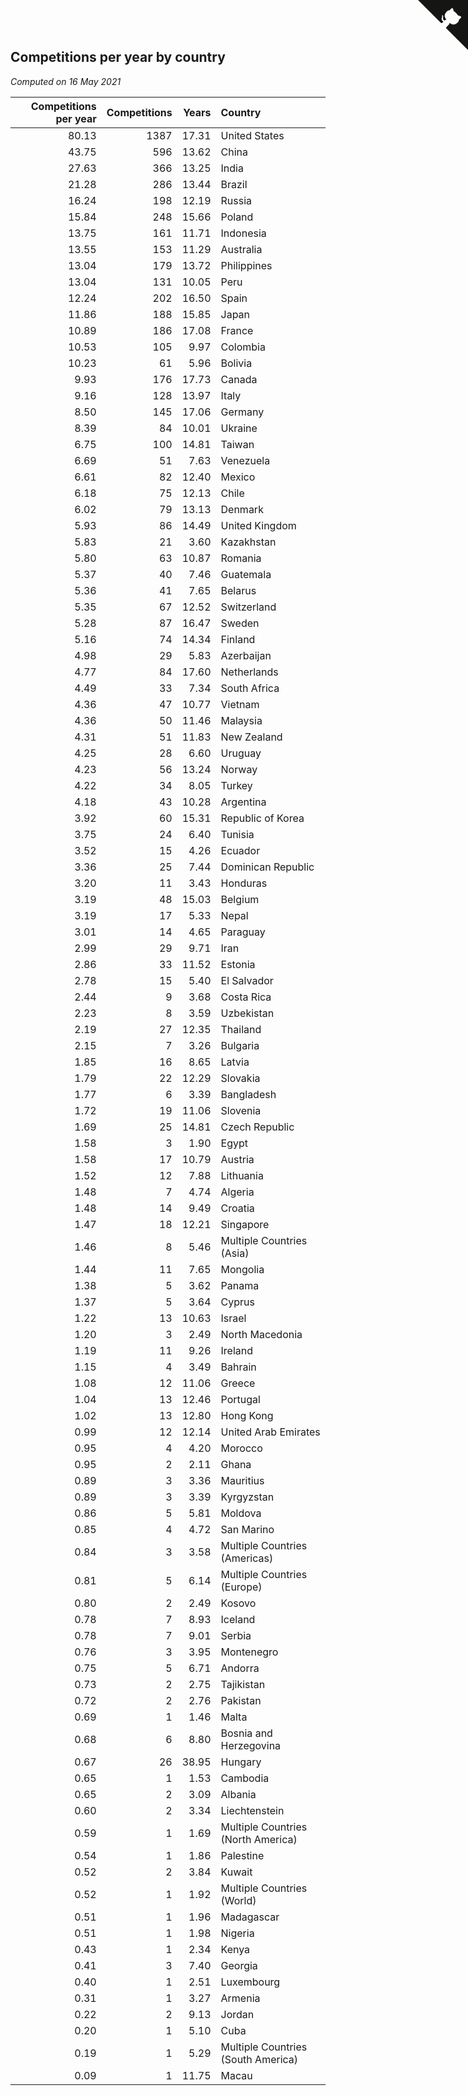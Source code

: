 ## Competitions per year by country

*Computed on 16 May 2021*

| Competitions per year | Competitions | Years | Country |
| ---: | ---: | ---: | :--- |
| 80.13 | 1387 | 17.31 | United States |
| 43.75 | 596 | 13.62 | China |
| 27.63 | 366 | 13.25 | India |
| 21.28 | 286 | 13.44 | Brazil |
| 16.24 | 198 | 12.19 | Russia |
| 15.84 | 248 | 15.66 | Poland |
| 13.75 | 161 | 11.71 | Indonesia |
| 13.55 | 153 | 11.29 | Australia |
| 13.04 | 179 | 13.72 | Philippines |
| 13.04 | 131 | 10.05 | Peru |
| 12.24 | 202 | 16.50 | Spain |
| 11.86 | 188 | 15.85 | Japan |
| 10.89 | 186 | 17.08 | France |
| 10.53 | 105 | 9.97 | Colombia |
| 10.23 | 61 | 5.96 | Bolivia |
| 9.93 | 176 | 17.73 | Canada |
| 9.16 | 128 | 13.97 | Italy |
| 8.50 | 145 | 17.06 | Germany |
| 8.39 | 84 | 10.01 | Ukraine |
| 6.75 | 100 | 14.81 | Taiwan |
| 6.69 | 51 | 7.63 | Venezuela |
| 6.61 | 82 | 12.40 | Mexico |
| 6.18 | 75 | 12.13 | Chile |
| 6.02 | 79 | 13.13 | Denmark |
| 5.93 | 86 | 14.49 | United Kingdom |
| 5.83 | 21 | 3.60 | Kazakhstan |
| 5.80 | 63 | 10.87 | Romania |
| 5.37 | 40 | 7.46 | Guatemala |
| 5.36 | 41 | 7.65 | Belarus |
| 5.35 | 67 | 12.52 | Switzerland |
| 5.28 | 87 | 16.47 | Sweden |
| 5.16 | 74 | 14.34 | Finland |
| 4.98 | 29 | 5.83 | Azerbaijan |
| 4.77 | 84 | 17.60 | Netherlands |
| 4.49 | 33 | 7.34 | South Africa |
| 4.36 | 47 | 10.77 | Vietnam |
| 4.36 | 50 | 11.46 | Malaysia |
| 4.31 | 51 | 11.83 | New Zealand |
| 4.25 | 28 | 6.60 | Uruguay |
| 4.23 | 56 | 13.24 | Norway |
| 4.22 | 34 | 8.05 | Turkey |
| 4.18 | 43 | 10.28 | Argentina |
| 3.92 | 60 | 15.31 | Republic of Korea |
| 3.75 | 24 | 6.40 | Tunisia |
| 3.52 | 15 | 4.26 | Ecuador |
| 3.36 | 25 | 7.44 | Dominican Republic |
| 3.20 | 11 | 3.43 | Honduras |
| 3.19 | 48 | 15.03 | Belgium |
| 3.19 | 17 | 5.33 | Nepal |
| 3.01 | 14 | 4.65 | Paraguay |
| 2.99 | 29 | 9.71 | Iran |
| 2.86 | 33 | 11.52 | Estonia |
| 2.78 | 15 | 5.40 | El Salvador |
| 2.44 | 9 | 3.68 | Costa Rica |
| 2.23 | 8 | 3.59 | Uzbekistan |
| 2.19 | 27 | 12.35 | Thailand |
| 2.15 | 7 | 3.26 | Bulgaria |
| 1.85 | 16 | 8.65 | Latvia |
| 1.79 | 22 | 12.29 | Slovakia |
| 1.77 | 6 | 3.39 | Bangladesh |
| 1.72 | 19 | 11.06 | Slovenia |
| 1.69 | 25 | 14.81 | Czech Republic |
| 1.58 | 3 | 1.90 | Egypt |
| 1.58 | 17 | 10.79 | Austria |
| 1.52 | 12 | 7.88 | Lithuania |
| 1.48 | 7 | 4.74 | Algeria |
| 1.48 | 14 | 9.49 | Croatia |
| 1.47 | 18 | 12.21 | Singapore |
| 1.46 | 8 | 5.46 | Multiple Countries (Asia) |
| 1.44 | 11 | 7.65 | Mongolia |
| 1.38 | 5 | 3.62 | Panama |
| 1.37 | 5 | 3.64 | Cyprus |
| 1.22 | 13 | 10.63 | Israel |
| 1.20 | 3 | 2.49 | North Macedonia |
| 1.19 | 11 | 9.26 | Ireland |
| 1.15 | 4 | 3.49 | Bahrain |
| 1.08 | 12 | 11.06 | Greece |
| 1.04 | 13 | 12.46 | Portugal |
| 1.02 | 13 | 12.80 | Hong Kong |
| 0.99 | 12 | 12.14 | United Arab Emirates |
| 0.95 | 4 | 4.20 | Morocco |
| 0.95 | 2 | 2.11 | Ghana |
| 0.89 | 3 | 3.36 | Mauritius |
| 0.89 | 3 | 3.39 | Kyrgyzstan |
| 0.86 | 5 | 5.81 | Moldova |
| 0.85 | 4 | 4.72 | San Marino |
| 0.84 | 3 | 3.58 | Multiple Countries (Americas) |
| 0.81 | 5 | 6.14 | Multiple Countries (Europe) |
| 0.80 | 2 | 2.49 | Kosovo |
| 0.78 | 7 | 8.93 | Iceland |
| 0.78 | 7 | 9.01 | Serbia |
| 0.76 | 3 | 3.95 | Montenegro |
| 0.75 | 5 | 6.71 | Andorra |
| 0.73 | 2 | 2.75 | Tajikistan |
| 0.72 | 2 | 2.76 | Pakistan |
| 0.69 | 1 | 1.46 | Malta |
| 0.68 | 6 | 8.80 | Bosnia and Herzegovina |
| 0.67 | 26 | 38.95 | Hungary |
| 0.65 | 1 | 1.53 | Cambodia |
| 0.65 | 2 | 3.09 | Albania |
| 0.60 | 2 | 3.34 | Liechtenstein |
| 0.59 | 1 | 1.69 | Multiple Countries (North America) |
| 0.54 | 1 | 1.86 | Palestine |
| 0.52 | 2 | 3.84 | Kuwait |
| 0.52 | 1 | 1.92 | Multiple Countries (World) |
| 0.51 | 1 | 1.96 | Madagascar |
| 0.51 | 1 | 1.98 | Nigeria |
| 0.43 | 1 | 2.34 | Kenya |
| 0.41 | 3 | 7.40 | Georgia |
| 0.40 | 1 | 2.51 | Luxembourg |
| 0.31 | 1 | 3.27 | Armenia |
| 0.22 | 2 | 9.13 | Jordan |
| 0.20 | 1 | 5.10 | Cuba |
| 0.19 | 1 | 5.29 | Multiple Countries (South America) |
| 0.09 | 1 | 11.75 | Macau |


<a href="https://github.com/jonatanklosko/wca_statistics" class="github-corner" aria-label="View source on Github"><svg width="80" height="80" viewBox="0 0 250 250" style="fill:#151513; color:#fff; position: absolute; top: 0; border: 0; right: 0;" aria-hidden="true"><path d="M0,0 L115,115 L130,115 L142,142 L250,250 L250,0 Z"></path><path d="M128.3,109.0 C113.8,99.7 119.0,89.6 119.0,89.6 C122.0,82.7 120.5,78.6 120.5,78.6 C119.2,72.0 123.4,76.3 123.4,76.3 C127.3,80.9 125.5,87.3 125.5,87.3 C122.9,97.6 130.6,101.9 134.4,103.2" fill="currentColor" style="transform-origin: 130px 106px;" class="octo-arm"></path><path d="M115.0,115.0 C114.9,115.1 118.7,116.5 119.8,115.4 L133.7,101.6 C136.9,99.2 139.9,98.4 142.2,98.6 C133.8,88.0 127.5,74.4 143.8,58.0 C148.5,53.4 154.0,51.2 159.7,51.0 C160.3,49.4 163.2,43.6 171.4,40.1 C171.4,40.1 176.1,42.5 178.8,56.2 C183.1,58.6 187.2,61.8 190.9,65.4 C194.5,69.0 197.7,73.2 200.1,77.6 C213.8,80.2 216.3,84.9 216.3,84.9 C212.7,93.1 206.9,96.0 205.4,96.6 C205.1,102.4 203.0,107.8 198.3,112.5 C181.9,128.9 168.3,122.5 157.7,114.1 C157.9,116.9 156.7,120.9 152.7,124.9 L141.0,136.5 C139.8,137.7 141.6,141.9 141.8,141.8 Z" fill="currentColor" class="octo-body"></path></svg></a><style>.github-corner:hover .octo-arm{animation:octocat-wave 560ms ease-in-out}@keyframes octocat-wave{0%,100%{transform:rotate(0)}20%,60%{transform:rotate(-25deg)}40%,80%{transform:rotate(10deg)}}@media (max-width:500px){.github-corner:hover .octo-arm{animation:none}.github-corner .octo-arm{animation:octocat-wave 560ms ease-in-out}}</style>

